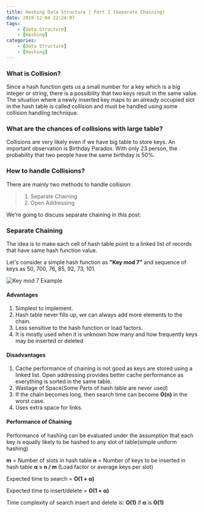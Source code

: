 ```yaml
---
title: Hashing Data Structure | Part 2 (Separate Chaining)
date: 2019-12-04 22:24:07
tags:
    - [Data Stracture]
    - [Hashing]
categories:
    - [Data Structure]
    - [Hashing]
---
```


### What is Collision?
Since a hash function gets us a small number for a key which is a big integer or string, there is a possibility that two keys result in the same value. The situation where a newly inserted key maps to an already occupied slot in the hash table is called collision and must be handled using some collision handling technique. 

<!-- more -->

### What are the chances of collisions with large table?
Collisions are very likely even if we have big table to store keys. An important observation is Birthday Paradox. With only 23 person, the probability that two people have the same birthday is 50%.

### How to handle Collisions?
There are mainly two methods to handle collision:
> 1. Separate Chaining
> 2. Open Addressing

We're going to discuss separate chaining in this post:

### Separate Chaining
The idea is to make each cell of hash table point to a linked list of records that have same hash function value. 

Let's consider a simple hash function as **"Key mod 7"** and sequence of keys as 50, 700, 76, 85, 92, 73, 101.


![Key mod 7 Example](https://i.imgur.com/3shuwBp.png)

#### Advantages
1. Simplest to implement.
2. Hash table never fills up, we can always add more elements to the chain.
3. Less sensitive to the hash function or load factors.
4. It is mostly used when it is unknown how many and how frequently keys may be inserted or deleted

#### Disadvantages
1. Cache performance of chaining is not good as keys are stored using a linked list. Open addressing provides better cache performance as everything is sorted in the same table. 
2. Wastage of Space(Some Parts of hash table are never used)
3. If the chain becomes long, then search time can become **O(n)** in the worst case.
4. Uses extra space for links.
	
#### Performance of Chaining
Performance of hashing can be evaluated under the assumption that each key is equally likely to be hashed to any slot of table(simple uniform hashing)

**m** = Number of slots in hash table
**n** = Number of keys to be inserted in hash table
**α = n / m** (Load factor or average keys per slot)

Expected time to search = **O(1 + α)**

Expected time to insert/delete = **O(1 + α)**

Time complexity of search insert and delete is: **O(1)** if **α** is **O(1)**

